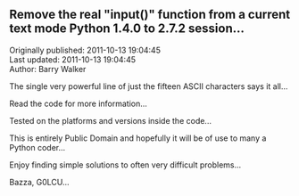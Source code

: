 ## Remove the real "input()" function from a current text mode Python 1.4.0 to 2.7.2 session...  
Originally published: 2011-10-13 19:04:45  
Last updated: 2011-10-13 19:04:45  
Author: Barry Walker  
  
The single very powerful line of just the fifteen ASCII characters says it all...

Read the code for more information...

Tested on the platforms and versions inside the code...

This is entirely Public Domain and hopefully it will be of use to many a Python coder...

Enjoy finding simple solutions to often very difficult problems...

Bazza, G0LCU...
